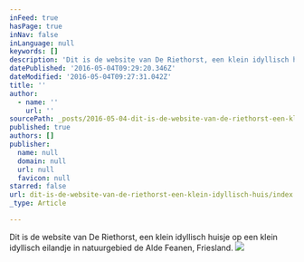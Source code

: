 ```yaml
---
inFeed: true
hasPage: true
inNav: false
inLanguage: null
keywords: []
description: 'Dit is de website van De Riethorst, een klein idyllisch huisje op een klein idyllisch eilandje in natuurgebied de Alde Feanen, Friesland.'
datePublished: '2016-05-04T09:29:20.346Z'
dateModified: '2016-05-04T09:27:31.042Z'
title: ''
author:
  - name: ''
    url: ''
sourcePath: _posts/2016-05-04-dit-is-de-website-van-de-riethorst-een-klein-idyllisch-huis.md
published: true
authors: []
publisher:
  name: null
  domain: null
  url: null
  favicon: null
starred: false
url: dit-is-de-website-van-de-riethorst-een-klein-idyllisch-huis/index.html
_type: Article

---
```

Dit is de website van De Riethorst, een klein idyllisch huisje op een klein idyllisch eilandje in natuurgebied de Alde Feanen, Friesland.
![](https://s3-us-west-2.amazonaws.com/the-grid-img/p/a8f8ab83319e44994102e3ef4e77dad9943c6bb3.png)